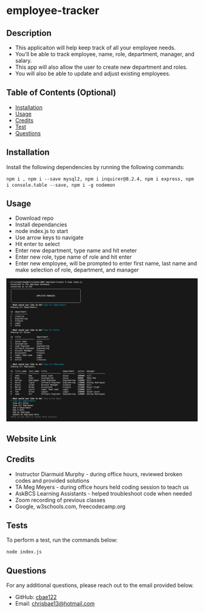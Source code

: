 # employee-tracker

## Description
  
- This applicaiton will help keep track of all your employee needs. 
- You'll be able to track employee, name, role, department, manager, and salary. 
- This app will also allow the user to create new department and roles.
- You will also be able to update and adjust existing employees.
  
## Table of Contents (Optional)
  
- [Installation](#installation)
- [Usage](#usage)
- [Credits](#credits)
- [Test](#tests)
- [Questions](#questions)
  
## Installation
  
Install the following dependencies by running the following commands:

```
npm i , npm i --save mysql2, npm i inquirer@8.2.4, npm i express, npm i console.table --save, npm i -g nodemon
```

## Usage

- Download repo
- Install dependancies
- node index.js to start
- Use arrow keys to navigate
- Hit enter to select
- Enter new department, type name and hit eneter
- Enter new role, type name of role and hit enter
- Enter new employee, will be prompted to enter first name, last name and make selection of role, department, and manager

![Employee Tracker.](./assets/images/Screenshot%202023-05-14%20at%204.16.39%20PM.png)

## Website Link

  
## Credits
  
- Instructor Diarmuid Murphy - during office hours, reviewed broken codes and provided solutions 
- TA Meg Meyers - during office hours held coding session to teach us
- AskBCS Learning Assistants - helped troubleshoot code when needed
- Zoom recording of previous classes
- Google, w3schools.com, freecodecamp.org

## Tests

To perform a test, run the commands below:

```
node index.js
```

## Questions

For any additional questions, please reach out to the email provided below.

- GitHub: [cbae122](https://github.com/cbae122)
- Email: chrisbae13@hotmail.com

